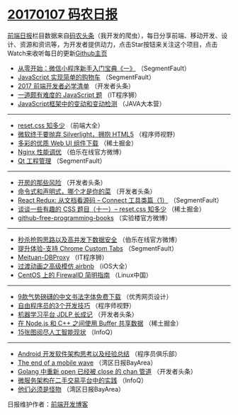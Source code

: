 # [20170107 码农日报](07.md)

[前端日报](http://caibaojian.com/c/news)栏目数据来自[码农头条](http://hao.caibaojian.com/)（我开发的爬虫），每日分享前端、移动开发、设计、资源和资讯等，为开发者提供动力，点击Star按钮来关注这个项目，点击Watch来收听每日的更新[Github主页](https://github.com/kujian/frontendDaily)
* [从零开始：微信小程序新手入门宝典《一》](http://hao.caibaojian.com/20876.html) （SegmentFault）
* [JavaScript 实现简单的购物车](http://hao.caibaojian.com/20878.html) （SegmentFault）
* [2017 前端开发者必学清单](http://hao.caibaojian.com/20865.html) （开发者头条）
* [一道颇有难度的 JavaScript 题](http://hao.caibaojian.com/20890.html) （IT程序狮）
* [JavaScript框架中的变动和变动检测](http://hao.caibaojian.com/20859.html) （JAVA大本营）

***
* [reset.css 知多少](http://hao.caibaojian.com/20856.html) （前端大全）
* [微软终于要抛弃 Silverlight，拥抱 HTML5](http://hao.caibaojian.com/20882.html) （程序师视野）
* [多彩的优质 Web UI 组件下载](http://hao.caibaojian.com/20893.html) （稀土掘金）
* [Nginx 性能调优](http://hao.caibaojian.com/20901.html) （伯乐在线官方微博）
* [Qt 工程管理](http://hao.caibaojian.com/20881.html) （SegmentFault）

***
* [开房的那些风险](http://hao.caibaojian.com/20871.html) （开发者头条）
* [命令式和声明式，哪个才是你的菜](http://hao.caibaojian.com/20872.html) （开发者头条）
* [React Redux: 从文档看源码 &#8211; Connect 工具类篇（1）](http://hao.caibaojian.com/20875.html) （SegmentFault）
* [谈谈一些有趣的 CSS 题目（十一）&#8211; reset.css 知多少](http://hao.caibaojian.com/20897.html) （稀土掘金）
* [github-free-programming-books](http://hao.caibaojian.com/20887.html) （实验楼官方微博）

***
* [秒杀抢购思路以及高并发下数据安全](http://hao.caibaojian.com/20898.html) （伯乐在线官方微博）
* [提升体验-支持 Chrome Custom Tabs](http://hao.caibaojian.com/20877.html) （SegmentFault）
* [Meituan-DBProxy](http://hao.caibaojian.com/20889.html) （IT程序狮）
* [过渡动画之高级模仿 airbnb](http://hao.caibaojian.com/20844.html) （iOS大全）
* [CentOS 上的 FirewallD 简明指南](http://hao.caibaojian.com/20855.html) （Linux中国）

***
* [9款气势磅礴的中文书法字体免费下载](http://hao.caibaojian.com/20891.html) （优秀网页设计）
* [自由程序员的3个开发技巧](http://hao.caibaojian.com/20883.html) （程序师视野）
* [机器学习平台 JDLP 长成记](http://hao.caibaojian.com/20870.html) （开发者头条）
* [在 Node.js 和 C++ 之间使用 Buffer 共享数据](http://hao.caibaojian.com/20894.html) （稀土掘金）
* [15张图阅尽人工智能现状](http://hao.caibaojian.com/20840.html) （InfoQ）

***
* [Android 开发软件架构思考以及经验总结](http://hao.caibaojian.com/20862.html) （程序员俱乐部）
* [The end of a mobile wave](http://hao.caibaojian.com/20846.html) （湾区日报BayArea）
* [Golang 中重新 open 已经被 close 的 chan 管道](http://hao.caibaojian.com/20863.html) （开发者头条）
* [微服务架构在二手交易平台中的实践](http://hao.caibaojian.com/20841.html) （InfoQ）
* [他们必须是怪物](http://hao.caibaojian.com/20852.html) （湾区日报BayArea）

日报维护作者：[前端开发博客](http://caibaojian.com/) 